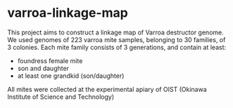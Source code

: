 # varroa-linkage-map

This project aims to construct a linkage map of Varroa destructor genome.
We used genomes of 223 varroa mite samples, belonging to 30 families, of 3 colonies.
Each mite family consists of 3 generations, and contain at least:
- foundress female mite
- son and daughter
- at least one grandkid (son/daughter)

All mites were collected at the experimental apiary of OIST (Okinawa Institute of Science and Technology) 
